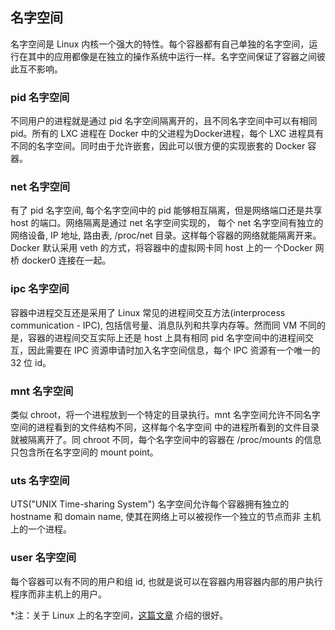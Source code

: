 ## 名字空间
名字空间是 Linux 内核一个强大的特性。每个容器都有自己单独的名字空间，运行在其中的应用都像是在独立的操作系统中运行一样。名字空间保证了容器之间彼此互不影响。

### pid 名字空间
不同用户的进程就是通过 pid 名字空间隔离开的，且不同名字空间中可以有相同 pid。所有的 LXC 进程在 Docker 中的父进程为Docker进程，每个 LXC 进程具有不同的名字空间。同时由于允许嵌套，因此可以很方便的实现嵌套的 Docker 容器。

### net 名字空间
有了 pid 名字空间, 每个名字空间中的 pid 能够相互隔离，但是网络端口还是共享 host 的端口。网络隔离是通过 net 名字空间实现的， 每个 net 名字空间有独立的 网络设备, IP 地址, 路由表, /proc/net 目录。这样每个容器的网络就能隔离开来。Docker 默认采用 veth 的方式，将容器中的虚拟网卡同 host 上的一 个Docker 网桥 docker0 连接在一起。

### ipc 名字空间
容器中进程交互还是采用了 Linux 常见的进程间交互方法(interprocess communication - IPC), 包括信号量、消息队列和共享内存等。然而同 VM 不同的是，容器的进程间交互实际上还是 host 上具有相同 pid 名字空间中的进程间交互，因此需要在 IPC 资源申请时加入名字空间信息，每个 IPC 资源有一个唯一的 32 位 id。

### mnt 名字空间
类似 chroot，将一个进程放到一个特定的目录执行。mnt 名字空间允许不同名字空间的进程看到的文件结构不同，这样每个名字空间 中的进程所看到的文件目录就被隔离开了。同 chroot 不同，每个名字空间中的容器在 /proc/mounts 的信息只包含所在名字空间的 mount point。

### uts 名字空间
UTS("UNIX Time-sharing System") 名字空间允许每个容器拥有独立的 hostname 和 domain name, 使其在网络上可以被视作一个独立的节点而非 主机上的一个进程。

### user 名字空间
每个容器可以有不同的用户和组 id, 也就是说可以在容器内用容器内部的用户执行程序而非主机上的用户。

*注：关于 Linux 上的名字空间，[这篇文章](http://blog.scottlowe.org/2013/09/04/introducing-linux-network-namespaces/) 介绍的很好。
